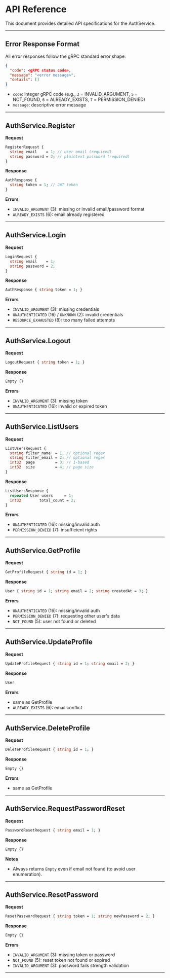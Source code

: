 # API Reference

This document provides detailed API specifications for the AuthService.

---

## Error Response Format

All error responses follow the gRPC standard error shape:

```json
{
  "code": <gRPC status code>,
  "message": "<error message>",
  "details": []
}
```

- `code`: integer gRPC code (e.g., `3` = INVALID\_ARGUMENT, `5` = NOT\_FOUND, `6` = ALREADY\_EXISTS, `7` = PERMISSION\_DENIED)
- `message`: descriptive error message

---

## AuthService.Register

**Request**

```proto
RegisterRequest {
  string email    = 1; // user email (required)
  string password = 2; // plaintext password (required)
}
```

**Response**

```proto
AuthResponse {
  string token = 1; // JWT token
}
```

**Errors**

- `INVALID_ARGUMENT` (3): missing or invalid email/password format
- `ALREADY_EXISTS` (6): email already registered

---

## AuthService.Login

**Request**

```proto
LoginRequest {
  string email    = 1;
  string password = 2;
}
```

**Response**

```proto
AuthResponse { string token = 1; }
```

**Errors**

- `INVALID_ARGUMENT` (3): missing credentials
- `UNAUTHENTICATED` (16) / `UNKNOWN` (2): invalid credentials
- `RESOURCE_EXHAUSTED` (8): too many failed attempts

---

## AuthService.Logout

**Request**

```proto
LogoutRequest { string token = 1; }
```

**Response**

```proto
Empty {}
```

**Errors**

- `INVALID_ARGUMENT` (3): missing token
- `UNAUTHENTICATED` (16): invalid or expired token

---

## AuthService.ListUsers

**Request**

```proto
ListUsersRequest {
  string filter_name  = 1; // optional regex
  string filter_email = 2; // optional regex
  int32  page         = 3; // 1-based
  int32  size         = 4; // page size
}
```

**Response**

```proto
ListUsersResponse {
  repeated User users     = 1;
  int32        total_count = 2;
}
```

**Errors**

- `UNAUTHENTICATED` (16): missing/invalid auth
- `PERMISSION_DENIED` (7): insufficient rights

---

## AuthService.GetProfile

**Request**

```proto
GetProfileRequest { string id = 1; }
```

**Response**

```proto
User { string id = 1; string email = 2; string createdAt = 3; }
```

**Errors**

- `UNAUTHENTICATED` (16): missing/invalid auth
- `PERMISSION_DENIED` (7): requesting other user's data
- `NOT_FOUND` (5): user not found or deleted

---

## AuthService.UpdateProfile

**Request**

```proto
UpdateProfileRequest { string id = 1; string email = 2; }
```

**Response**

```proto
User
```

**Errors**

- same as GetProfile
- `ALREADY_EXISTS` (6): email conflict

---

## AuthService.DeleteProfile

**Request**

```proto
DeleteProfileRequest { string id = 1; }
```

**Response**

```proto
Empty {}
```

**Errors**

- same as GetProfile

---

## AuthService.RequestPasswordReset

**Request**

```proto
PasswordResetRequest { string email = 1; }
```

**Response**

```proto
Empty {}
```

**Notes**

- Always returns `Empty` even if email not found (to avoid user enumeration).

---

## AuthService.ResetPassword

**Request**

```proto
ResetPasswordRequest { string token = 1; string newPassword = 2; }
```

**Response**

```proto
Empty {}
```

**Errors**

- `INVALID_ARGUMENT` (3): missing token or password
- `NOT_FOUND` (5): reset token not found or expired
- `INVALID_ARGUMENT` (3): password fails strength validation

---

